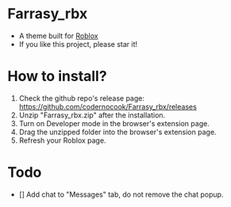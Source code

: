# Farrasy_rbx

- A theme built for [Roblox](https://roblox.com/)
- If you like this project, please star it!

# How to install?
1. Check the github repo's release page: https://github.com/codernocook/Farrasy_rbx/releases
2. Unzip "Farrasy_rbx.zip" after the installation.
3. Turn on Developer mode in the browser's extension page.
4. Drag the unzipped folder into the browser's extension page.
5. Refresh your Roblox page.

# Todo
- [] Add chat to "Messages" tab, do not remove the chat popup.
